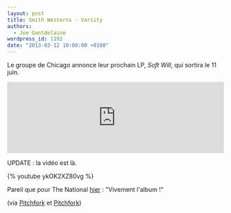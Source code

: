 ```yaml
---
layout: post
title: Smith Westerns - Varsity
authors:
  - Joe Gantdelaine
wordpress_id: 1192
date: "2013-03-12 10:00:00 +0100"
---
```


Le groupe de Chicago annonce leur prochain LP, _Soft Will_, qui sortira le 11
juin.

<iframe width="100%" height="166" scrolling="no" frameborder="no" src="https://w.soundcloud.com/player/?url=http%3A%2F%2Fapi.soundcloud.com%2Ftracks%2F81799360"></iframe>

UPDATE : la vidéo est là.

{% youtube ykOK2XZ80vg %}

Pareil que pour The National [hier](1227) : "Vivement l'album !"

(via
[Pitchfork](http://pitchfork.com/news/49781-smith-westerns-announce-new-album-soft-will-share-new-track-varsity/)
et
[Pitchfork](http://pitchfork.com/news/50653-watch-smith-westerns-varsity-video/))
